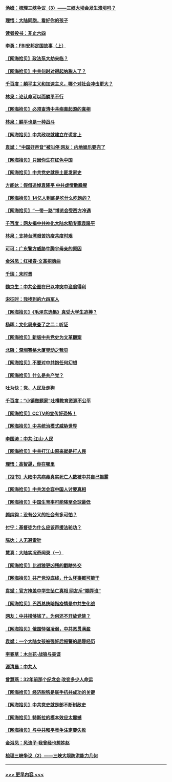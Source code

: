 #### [汤姆：梳理三峡争议（3）——三峡大坝会发生溃坝吗？](../pages/nsc993/n12989806.md?t=06011353) 
#### [理悟：大陆同胞，看好你的孩子](../pages/nsc993/n12989778.md?t=06011353) 
#### [读者投书：非止六四](../pages/nsc993/n12989673.md?t=06011353) 
#### [李勇：FBI安邦定国故事（上）](../pages/nsc993/n12987749.md?t=06011353) 
#### [【网海拾贝】政法系大劫来临？](../pages/nsc993/n12987596.md?t=06011353) 
#### [【网海拾贝】中共何时对得起纳税人了？](../pages/nsc993/n12985578.md?t=06011353) 
#### [千百度：躺平主义和加速主义，哪个对社会冲击更大？](../pages/nsc993/n12985512.md?t=06011353) 
#### [林泉：论认命可以而躺平不行](../pages/nsc993/n12985505.md?t=06011353) 
#### [【网海拾贝】必须查清中共病毒起源的真相](../pages/nsc993/n12984276.md?t=06011353) 
#### [林泉：躺平也是一种战斗](../pages/nsc993/n12984194.md?t=06011353) 
#### [【网海拾贝】中共政权就建立在谎言上](../pages/nsc993/n12981880.md?t=06011353) 
#### [袁斌：“中国好声音”被叫停 网友：内地娱乐要完了](../pages/nsc993/n12981826.md?t=06011353) 
#### [【网海拾贝】只因你生在红色中国](../pages/nsc993/n12979096.md?t=06011353) 
#### [【网海拾贝】中共党史就是土匪发家史](../pages/nsc993/n12976478.md?t=06011353) 
#### [方能达：假借追悼袁隆平 中共虚情散臊腥](../pages/nsc993/n12976396.md?t=06011353) 
#### [【网海拾贝】14亿人到底是吃什么吃饱的？](../pages/nsc993/n12974125.md?t=06011353) 
#### [【网海拾贝】“一带一路”博览会受西方冷遇](../pages/nsc993/n12971787.md?t=06011353) 
#### [千百度：网友揭中共神化大陆水稻专家袁隆平](../pages/nsc993/n12971733.md?t=06011353) 
#### [林泉：支持台湾艰苦抗疫共度时艰](../pages/nsc993/n12971350.md?t=06011353) 
#### [可可：广东警方威胁牛腾宇母亲的原因](../pages/nsc993/n12971100.md?t=06011353) 
#### [金浴凤：红楼春·文革招魂曲](../pages/nsc993/n12970354.md?t=06011353) 
#### [千瑞：末时景](../pages/nsc993/n12970337.md?t=06011353) 
#### [魏京生：中共企图在巴以冲突中渔翁得利](../pages/nsc993/n12970286.md?t=06011353) 
#### [宋征时：我找到的六四军人](../pages/nsc993/n12970213.md?t=06011353) 
#### [【网海拾贝】《毛泽东选集》真受大学生追捧？](../pages/nsc993/n12968779.md?t=06011353) 
#### [杨晖：文化局来查了之二：听证](../pages/nsc993/n12966528.md?t=06011353) 
#### [【网海拾贝】新版中共党史为文革翻案](../pages/nsc993/n12967526.md?t=06011353) 
#### [北隐：深圳赛格大厦晃动之我见](../pages/nsc993/n12967393.md?t=06011353) 
#### [【网海拾贝】不要对中共抱任何幻想](../pages/nsc993/n12965222.md?t=06011353) 
#### [【网海拾贝】什么是共产党？](../pages/nsc993/n12962781.md?t=06011353) 
#### [吐为快：党、人民及走狗](../pages/nsc993/n12962747.md?t=06011353) 
#### [千百度：“小镇做题家”吐槽教育资源不公平](../pages/nsc993/n12962705.md?t=06011353) 
#### [【网海拾贝】CCTV的宣传好恐怖！](../pages/nsc993/n12959984.md?t=06011353) 
#### [【网海拾贝】中共统治模式威胁世界](../pages/nsc993/n12957622.md?t=06011353) 
#### [李国涛：中共‧江山‧人民](../pages/nsc993/n12957502.md?t=06011353) 
#### [【网海拾贝】中共打江山原来就是打人民](../pages/nsc993/n12954345.md?t=06011353) 
#### [理悟：高智晟，你在哪里](../pages/nsc993/n12953115.md?t=06011353) 
#### [【投书】大陆中共病毒真实死亡人数被中共自己揭露](../pages/nsc993/n12953050.md?t=06011353) 
#### [【网海拾贝】中共怎会容中国人讨要真相](../pages/nsc993/n12952161.md?t=06011353) 
#### [【网海拾贝】中国生育率可能降至全球最低](../pages/nsc993/n12948793.md?t=06011353) 
#### [颜纯钩：没有公义的社会有多可怕？](../pages/nsc993/n12947626.md?t=06011353) 
#### [付宁：基督徒为什么应该声援法轮功？](../pages/nsc993/n12947233.md?t=06011353) 
#### [陈达：人无避雷针](../pages/nsc993/n12947098.md?t=06011353) 
#### [慧真：大陆实况奇闻录（一）](../pages/nsc993/n12945811.md?t=06011353) 
#### [【网海拾贝】比战狼更凶残的戳瞎外交](../pages/nsc993/n12945717.md?t=06011353) 
#### [【网海拾贝】共产党没底线，什么坏事都可能干](../pages/nsc993/n12942090.md?t=06011353) 
#### [袁斌：官方掩盖中学生坠亡真相 网友斥“糊弄谁”](../pages/nsc993/n12942029.md?t=06011353) 
#### [【网海拾贝】巴西总统暗指疫情是中共生化战](../pages/nsc993/n12938999.md?t=06011353) 
#### [网友：中共捞够钱了，为何还不开放党禁？](../pages/nsc993/n12938952.md?t=06011353) 
#### [【网海拾贝】俄国恃强凌弱，中共恶贯满盈](../pages/nsc993/n12936626.md?t=06011353) 
#### [袁斌：一个大陆女孩被强奸后报警的屈辱经历](../pages/nsc993/n12936547.md?t=06011353) 
#### [李春草：木兰花·战狼与美谍](../pages/nsc993/n12935995.md?t=06011353) 
#### [源清晨：中共人](../pages/nsc993/n12935589.md?t=06011353) 
#### [曾慧燕：32年前那个纪念会 改变多少人命运](../pages/nsc993/n12934233.md?t=06011353) 
#### [【网海拾贝】经济脱钩是联手抗共成功的关键](../pages/nsc993/n12934176.md?t=06011353) 
#### [【网海拾贝】中共党史就是部不断树敌史](../pages/nsc993/n12932844.md?t=06011353) 
#### [【网海拾贝】特斯拉的模本效应太震撼](../pages/nsc993/n12925626.md?t=06011353) 
#### [【网海拾贝】与中共和平竞争注定要失败](../pages/nsc993/n12923326.md?t=06011353) 
#### [金浴凤：风流子‧我曾经也想姓赵](../pages/nsc993/n12920911.md?t=06011353) 
#### [梳理三峡争议（2）——三峡大坝防洪能力几何](../pages/nsc993/n12920173.md?t=06011353) 

----
#### [ >>> 更早内容 <<< ](../indexes/nsc993-earlier.md)
